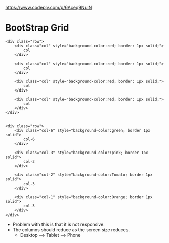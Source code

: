 https://www.codeply.com/p/6Aceq9NulN
# BootStrap Grid

    <div class="row">
        <div class="col" style="background-color:red; border: 1px solid;">
            col
        </div>

        <div class="col" style="background-color:red; border: 1px solid;">
            col
        </div>

        <div class="col" style="background-color:red; border: 1px solid;">
            col
        </div>

        <div class="col" style="background-color:red; border: 1px solid;">
            col
        </div>
    </div> 


    <div class="row">
        <div class="col-6" style="background-color:green; border 1px solid">
            col-6
        </div>

        <div class="col-3" style="background-color:pink; border 1px solid">
            col-3
        </div>

        <div class="col-2" style="background-color:Tomato; border 1px solid">
            col-3
        </div>

        <div class="col-1" style="background-color:Orange; border 1px solid">
            col-3
        </div>
    </div>
    
- Problem with this is that it is not responsive.
- The columns should reduce as the screen size reduces.
    - Desktop --> Tablet --> Phone
